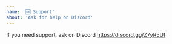 ```yaml
---
name: '🆘 Support'
about: 'Ask for help on Discord'
---
```


If you need support, ask on Discord https://discord.gg/Z7yR5Uf
